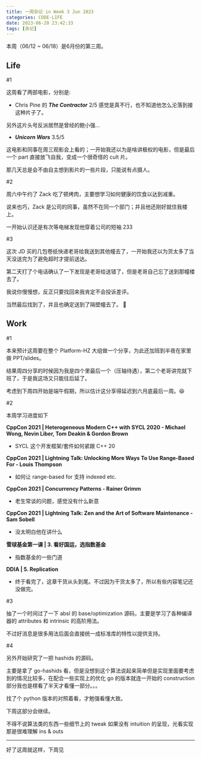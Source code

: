 ```yaml
---
title: 一周杂记 in Week 3 Jun 2023
categories: CODE-LIFE
date: 2023-06-20 23:42:33
tags: [杂记]
---
```

本周（06/12 ~ 06/18）是6月份的第三周。

## Life

\#1

这周看了两部电影，分别是:

- Chris Pine 的 _**The Contractor**_ 2/5 感觉是真不行，也不知道他怎么沦落到接这种片子了。

另外这片头号反派居然是曾经的鲍小强...

- _**Unicorn Wars**_ 3.5/5

这电影和同事在周三观影会上看的；一开始我还以为是啥讲极权的电影，但是最后一个 part 直接放飞自我，变成一个很奇怪的 cult 片。

那几天总是会不由自主想到影片的一些片段，只能说有点摄人。

\#2

周六中午约了 Zack 吃了顿烤肉，主要想学习如何健康的饮食以达到减重。

说来也巧，Zack 是公司的同事，虽然不在同一个部门；并且他还刚好就住我楼上。

一开始认识还是有次等电梯发现他穿着公司的短袖 233

\#3

这次 JD 买的几包卷纸快递老哥给我送到其他幢去了，一开始我还以为货太多了当天没送完为了避免超时才提前送达。

第二天打了个电话确认了一下发现是老哥给送错了，但是老哥自己忘了送到那幢楼去了。

我说你慢慢想，反正只要找回来我肯定不会投诉差评。

当然最后找到了，并且也确定送到了隔壁幢去了。 🤣

## Work

\#1

本来预计这周要在整个 Platform-HZ 大组做一个分享，为此还加班到半夜在家里做 PPT/slides。

结果周四分享的时候因为我是四个里最后一个（压轴待遇），第二个老哥讲完就下班了，于是我这场又只能往后延了。

考虑到下周四开始是端午假期，所以估计这分享得延迟到六月底最后一周。😆

\#2

本周学习进度如下

**CppCon 2021 | Heterogeneous Modern C++ with SYCL 2020 - Michael Wong, Nevin Liber, Tom Deakin & Gordon Brown**

- SYCL 这个开发框架/套件如何紧跟 C++ 20

**CppCon 2021 | Lightning Talk: Unlocking More Ways To Use Range-Based For - Louis Thompson**

- 如何让 range-based for 支持 indexed etc.

**CppCon 2021 | Concurrency Patterns - Rainer Grimm**

- 老生常谈的问题，感觉没有什么新意

**CppCon 2021 | Lightning Talk: Zen and the Art of Software Maintenance - Sam Sobell**

- 没太明白他在讲什么

**雪球基金第一课 | 3. 看好国运，选指数基金**

- 指数基金的一些门道

**DDIA | 5. Replication**

- 终于看完了，这章干货从头到尾。不过因为干货太多了，所以有些内容笔记还没做完。

\#3

抽了一个时间过了一下 absl 的 base/optimization 源码，主要是学习了各种编译器的 attributes 和 intrinsic 的高阶用法。

不过好消息是很多用法后面会直接统一成标准库的特性以提供支持。

\#4

另外开始研究了一把 hashids 的源码。

主要是拿了 go-hashids 看，但是没想到这个算法说起来简单但是实现里面要考虑到的情况比较多，在配合一些实现上的优化 go 的版本就连一开始的 construction 部分我也是楞看了半天才看懂一部分。。。

找了个 python 版本的对照着看，才勉强看懂大致。

下周这部分会继续。

不得不说算法类的东西一些细节上的 tweak 如果没有 intuition 的呈现，光看实现那是很难理解 ins & outs

---

好了这周就这样，下周见
